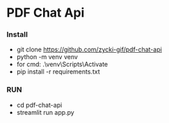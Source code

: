 # PDF Chat Api

### Install

-  git clone https://github.com/zycki-gif/pdf-chat-api
- python -m venv venv
- for cmd: .\venv\Scripts\Activate 
- pip install -r requirements.txt

### RUN
- cd pdf-chat-api
- streamlit run app.py


